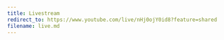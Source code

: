 ```yaml
---
title: Livestream
redirect_to: https://www.youtube.com/live/nHj0ojY0id8?feature=shared
filename: live.md
--- 
```

